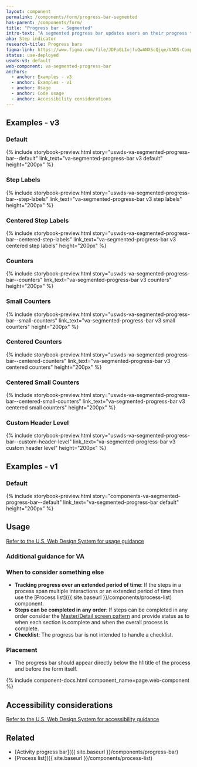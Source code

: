 ```yaml
---
layout: component
permalink: /components/form/progress-bar-segmented
has-parent: /components/form/
title: "Progress bar - Segmented"
intro-text: "A segmented progress bar updates users on their progress through a multi-step process."
aka: Step indicator
research-title: Progress bars
figma-link: https://www.figma.com/file/JDFpGLIojfuQwANXScQjqe/VADS-Component-Examples?type=design&node-id=1383%3A97673&mode=design&t=h9BoxMWwcHe2DhUd-1
status: use-deployed
uswds-v3: default
web-component: va-segmented-progress-bar
anchors:
  - anchor: Examples - v3
  - anchor: Examples - v1
  - anchor: Usage
  - anchor: Code usage
  - anchor: Accessibility considerations
---
```


## Examples - v3

### Default

{% include storybook-preview.html story="uswds-va-segmented-progress-bar--default" link_text="va-segmented-progress-bar v3 default" height="200px" %}

### Step Labels

{% include storybook-preview.html story="uswds-va-segmented-progress-bar--step-labels" link_text="va-segmented-progress-bar v3 step labels" height="200px" %}

### Centered Step Labels

{% include storybook-preview.html story="uswds-va-segmented-progress-bar--centered-step-labels" link_text="va-segmented-progress-bar v3 centered step labels" height="200px" %}

### Counters

{% include storybook-preview.html story="uswds-va-segmented-progress-bar--counters" link_text="va-segmented-progress-bar v3 counters" height="200px" %}

### Small Counters

{% include storybook-preview.html story="uswds-va-segmented-progress-bar--small-counters" link_text="va-segmented-progress-bar v3 small counters" height="200px" %}

### Centered Counters

{% include storybook-preview.html story="uswds-va-segmented-progress-bar--centered-counters" link_text="va-segmented-progress-bar v3 centered counters" height="200px" %}

### Centered Small Counters

{% include storybook-preview.html story="uswds-va-segmented-progress-bar--centered-small-counters" link_text="va-segmented-progress-bar v3 centered small counters" height="200px" %}

### Custom Header Level

{% include storybook-preview.html story="uswds-va-segmented-progress-bar--custom-header-level" link_text="va-segmented-progress-bar v3 custom header level" height="200px" %}

## Examples - v1

### Default

{% include storybook-preview.html story="components-va-segmented-progress-bar--default" link_text="va-segmented-progress-bar default" height="200px" %}

## Usage

<a class="vads-c-action-link--blue" href="https://designsystem.digital.gov/components/step-indicator/">Refer to the U.S. Web Design System for usage guidance</a>

### Additional guidance for VA

### When to consider something else

* **Tracking progress over an extended period of time**: If the steps in a process span multiple interactions or an extended period of time then use the [Process list]({{ site.baseurl }}/components/process-list) component.
* **Steps can be completed in any order**: If steps can be completed in any order consider the [Master/Detail screen pattern](https://designingwebinterfaces.com/designing-web-interfaces-12-screen-patterns) and provide status as to when each section is complete and when the overall process is complete.
* **Checklist**: The progress bar is not intended to handle a checklist.

### Placement

* The progress bar should appear directly below the h1 title of the process and before the form itself.
 
{% include component-docs.html component_name=page.web-component %}

## Accessibility considerations

<a class="vads-c-action-link--blue" href="https://designsystem.digital.gov/components/alert/#accessibility-alert">Refer to the U.S. Web Design System for accessibility guidance</a>

## Related

* [Activity progress bar]({{ site.baseurl }}/components/progress-bar)
* [Process list]({{ site.baseurl }}/components/process-list)